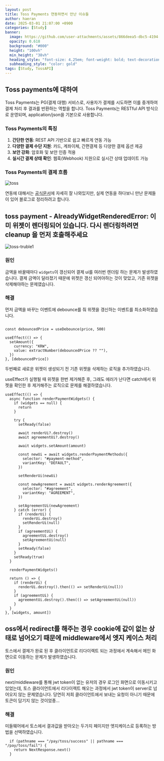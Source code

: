 ```yaml
---
layout: post
title: Toss Payments 연동하면서 만난 이슈들
author: haeran
date: 2025-03-01 21:07:00 +0900
categories: [Study]
banner:
  image: https://github.com/user-attachments/assets/866deea5-dbc5-4194-8c0b-c771f2f319e6
  opacity: 0.618
  background: "#000"
  height: "100vh"
  min_height: "38vh"
  heading_style: "font-size: 4.25em; font-weight: bold; text-decoration: underline"
  subheading_style: "color: gold"
tags: [Study, TossAPI]
---
```


## **Toss payments에 대하여**

Toss Payments는 PG(결제 대행) 서비스로, 사용자가 결제를 시도하면 이를 중개하여 결제 처리 후 결과를 반환하는 역할을 합니다. Toss Payments는 RESTful API 방식으로 운영되며, application/json을 기본으로 사용합니다.

### **Toss Payments의 특징**

1. **간단한 연동**: REST API 기반으로 쉽고 빠르게 연동 가능
2. **다양한 결제 수단 지원**: 카드, 계좌이체, 간편결제 등 다양한 결제 옵션 제공
3. **보안 강화**: 암호화 및 보안 인증 적용
4. **실시간 결제 상태 확인**: 웹훅(Webhook) 지원으로 실시간 상태 업데이트 가능

### **Toss Payments의 결제 흐름**

![toss](https://github.com/user-attachments/assets/a5d9bd4e-6121-40ad-84ac-d80d457b64eb)

연동에 대해서는 [공식문서](https://docs.tosspayments.com/guides/v2/payment-widget/integration)에 자세히 잘 나와있지만, 실제 연동을 하다보니 만난 문제들이 있어 블로그로 정리하려고 합니다.

## toss payment - AlreadyWidgetRenderedError: 이미 위젯이 렌더링되어 있습니다. 다시 렌더링하려면 cleanup 을 먼저 호출해주세요

![toss-truble1](https://github.com/user-attachments/assets/b882dc39-746d-449b-88ae-b863eb670b16)

### **원인**

금액을 바꿀때마다 `widgets`이 갱신되어 결제 ui를 여러번 렌더링 하는 문제가 발생하였습니다. 결제 금액이 달라졌기 때문에 위젯은 갱신 되어야하는 것이 맞았고, 기존 위젯을 삭제해야하는 문제였습니다.

### **해결**

먼저 금액을 바꾸는 이벤트에 debounce를 줘 위젯을 갱신하는 이벤트를 최소화하였습니다.

```tsx

const debouncedPrice = useDebounce(price, 500)

useEffect(() => {
  setAmount({
    currency: "KRW",
    value: extractNumber(debouncedPrice ?? ""),
  })
}, [debouncedPrice])
```

두번째로 새로운 위젯이 생성되기 전 기존 위젯을 삭제하는 로직을 추가하였습니다.

useEffect가 실행될 때 위젯을 한번 제거해준 후, 그래도 에러가 난다면 catch에서 위젯을 확인한 후 제거해주는 로직으로 문제를 해결하였습니다.

```tsx
useEffect(() => {
  async function renderPaymentWidgets() {
    if (widgets == null) {
      return
    }

    try {
      setReady(false)

      await renderUi?.destroy()
      await agreementUi?.destroy()

      await widgets.setAmount(amount)

      const newUi = await widgets.renderPaymentMethods({
        selector: "#payment-method",
        variantKey: "DEFAULT",
      })

      setRenderUi(newUi)

      const newAgreement = await widgets.renderAgreement({
        selector: "#agreement",
        variantKey: "AGREEMENT",
      })

      setAgreementUi(newAgreement)
    } catch (error) {
      if (renderUi) {
        renderUi.destroy()
        setRenderUi(null)
      }
      if (agreementUi) {
        agreementUi.destroy()
        setAgreementUi(null)
      }
      setReady(false)
    }
    setReady(true)
  }

  renderPaymentWidgets()

  return () => {
    if (renderUi) {
      renderUi.destroy().then(() => setRenderUi(null))
    }
    if (agreementUi) {
      agreementUi.destroy().then(() => setAgreementUi(null))
    }
  }
}, [widgets, amount])
```

## oss에서 redirect를 해주는 경우 cookie에 값이 없는 상태로 넘어오기 때문에 middleware에서 엣지 케이스 처리

토스에서 결제가 완료 된 후 클라이언트로 리다이렉트 되는 과정에서 계속해서 메인 화면으로 이동하는 문제가 발생하였습니다.

### **원인**

next/middleware를 통해 jwt token이 없는 유저의 경우 로그인 화면으로 이동시키고 있었는데, 토스 클라이언트에서 리다이렉트 해오는 과정에서 jwt token이 server로 넘어오지 않는 문제였습니다. 당연히 저희 클라이언트에서 보내는 요청이 아니기 때문에 토큰이 담기지 않는 것이었죵…

### **해결**

미들웨어에서 토스에서 결과값을 받아오는 두가지 페이지만 엣지케이스로 등록하는 방법을 선택하였습니다.

```tsx
  if (pathname === "/pay/toss/success" || pathname === "/pay/toss/fail") {
    return NextResponse.next()
  }
```
